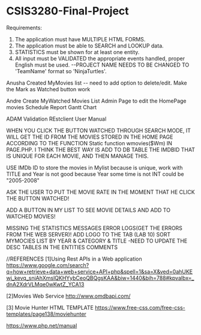 # CSIS3280-Final-Project
Requirements:
1. The application must have MULTIPLE HTML FORMS.
2. The application must be able to SEARCH and LOOKUP data.
3. STATISTICS must be shown for at least one entity.
4. All input must be VALIDATED the appropriate events handled, proper English must be used.
--PROJECT NAME NEEDS TO BE CHANGED TO 'TeamName' format so 'NinjaTurtles'.


Anusha
Created MyMovies list -- need to add option to delete/edit.
Make the Mark as Watched button work

Andre
Create MyWatched Movies  List
Admin Page to edit the HomePage movies
Schedule Report Gantt Chart

ADAM
Validation
REstclient
User Manual

WHEN YOU CLICK THE BUTTON WATCHED THROUGH SEARCH MODE, IT WILL GET THE ID FROM THE MOVIES STORED IN THE HOME PAGE ACCORDING TO THE FUNCTION Static function wmovies($Wm) IN PAGE.PHP. I THINK THE BEST WAY IS ADD TO DB TABLE THE IMDBID THAT IS UNIQUE FOR EACH MOVIE, AND THEN MANAGE THIS.

USE IMDb ID to store the movies in Mylist because is unique, work with TITLE and Year is not good because Year some time is not INT could be "2005-2008"

ASK THE USER TO PUT THE MOVIE RATE IN THE MOMENT THAT HE CLICK THE BUTTON WATCHED!

ADD A BUTTON IN MY LIST TO SEE MOVIE DETAILS AND ADD TO WATCHED MOVIES!

MISSING THE STATISTICS
MESSAGES 
ERROR LOGS(GET THE ERRORS FROM THE WEB SERVER)!
ADD LOGO TO THE TAB (LAB 10)
SORT MYMOCIES LIST BY YEAR & CATEGORY & TITLE
-NEED TO UPDATE THE DESC TABLES IN THE ENTITIES COMMENTS




//REFERENCES
[1]Using Rest APIs in a Web application
https://www.google.com/search?q=how+retrieve+data+web+service+API+php&spell=1&sa=X&ved=0ahUKEwj_kevq_snjAhXmslQKHYybCeoQBQgsKAA&biw=1440&bih=788#kpvalbx=_dnA2XdrVLMqe0wKwtZ_YCA13


[2]Movies Web Service
http://www.omdbapi.com/

[3] Movie Hunter HTML TEMPLATE
https://www.free-css.com/free-css-templates/page138/moviehunter

https://www.php.net/manual
